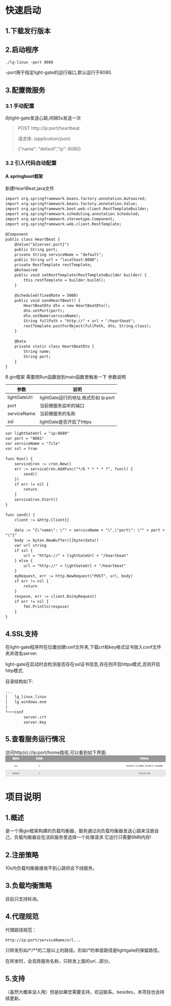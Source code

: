 # 快速启动
## 1.下载发行版本

## 2.启动程序
```
./lg-linux -port 8080
```
-port用于指定light-gate的运行端口,默认运行于8080.

## 3.配置微服务
### 3.1 手动配置
向light-gate发送心跳,间隔5s发送一次
>POST  http://ip:port/heartbeat
> 
>请求体: (application/json)
> 
>{"name": "default","ip": 8080}
### 3.2 引入代码自动配置
#### A.springboot框架
新建HeartBeat.java文件
```
import org.springframework.beans.factory.annotation.Autowired;
import org.springframework.beans.factory.annotation.Value;
import org.springframework.boot.web.client.RestTemplateBuilder;
import org.springframework.scheduling.annotation.Scheduled;
import org.springframework.stereotype.Component;
import org.springframework.web.client.RestTemplate;

@Component
public class HeartBeat {
    @Value("${server.port}")
    public String port;
    private String serviceName = "default";
    public String url = "localhost:8080";
    private RestTemplate restTemplate;
    @Autowired
    public void setRestTemplate(RestTemplateBuilder builder) {
        this.restTemplate = builder.build();
    }

    @Scheduled(fixedRate = 5000)
    public void sendHeartBeat() {
        HeartBeatDto dto = new HeartBeatDto();
        dto.setPort(port);
        dto.setName(serviceName);
        String fullPath = "http://" + url + "/heartbeat";
        restTemplate.postForObject(fullPath, dto, String.class);
    }

    @Data
    private static class HeartBeatDto {
        String name;
        String port;
    }
}
```
B.gin框架
需要把Run函数放到main函数里触发一下
参数说明

| 参数  | 说明                          |
|-----|-----------------------------|
| lightGateUrl | lightGate运行的地址,格式形如 ip:port |
| port | 当前微服务监听的端口                  |
| serviceName | 当前微服务的名称                    |
| ssl | lightGate是否开启了https         |
```
var lightGateUrl = "ip:8080"
var port = "8081"
var serviceName = "file"
var ssl = true

func Run() {
	serviceCron := cron.New()
	err := serviceCron.AddFunc("*/6 * * * * ?", func() {
		send()
	})
	if err != nil {
		return
	}
	serviceCron.Start()
}

func send() {
	client := &http.Client{}

	data := "{\"name\": \"" + serviceName + "\",\"port\": \"" + port + "\"}"
	body := bytes.NewBuffer([]byte(data))
	var url string
	if ssl {
		url = "https://" + lightGateUrl + "/heartbeat"
	} else {
		url = "http://" + lightGateUrl + "/heartbeat"
	}
	myRequest, err := http.NewRequest("POST", url, body)
	if err != nil {
		return
	}
	respose, err := client.Do(myRequest)
	if err != nil {
		fmt.Println(respose)
	}
}
```
## 4.SSL支持
在light-gate程序所在位置创建conf文件夹,下载crt和key格式证书放入conf文件夹并改名server.

light-gate在启动时会检测是否存在ssl证书信息,存在则开启https模式,否则开启http模式.

目录结构如下:
```
...
│   lg_linux_linux
│   lg_windows.exe
│
└───conf
        server.crt
        server.key
```
## 5.查看服务运行情况
访问http(s)://ip:port/home路径,可以看到如下界面:
![image](home.png)
# 项目说明
## 1.概述
是一个用gin框架构建的负载均衡器，服务通过向负载均衡器发送心跳来注册自己，负载均衡器会在活跃服务里选择一个处理请求.它运行只需要6MB内存!
## 2.注册策略
10s内负载均衡器接收不到心跳将会下线服务。
## 3.负载均衡策略
目前只支持轮询。
## 4.代理规范
代理路径规范：
```
http://ip:port/serviceName/url...
```

只转发形如/*/**的二层以上的路径。形如/*的单层路径是lightgate的保留路径。

在转发时，会去除服务名称，只转发上面的url...部分。
## 5.支持
（虽然大概率没人用）但是如果您需要支持，欢迎联系。besides，本项目也会持续更新。